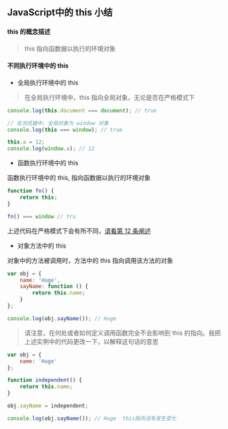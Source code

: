 ## JavaScript中的 this 小结

#### this 的概念描述
> this 指向函数据以执行的环境对象

#### 不同执行环境中的 this

- 全局执行环境中的 this

>  在全局执行环境中，this 指向全局对象，无论是否在严格模式下

```JavaScript
console.log(this.document === document); // true

// 在浏览器中，全局对象为 window 对象
console.log(this === window); // true

this.a = 12;
console.log(window.a); // 12
```

- 函数执行环境中的 this

函数执行环境中的 this, 指向函数据以执行的环境对象

```JavaScript
function fn() {
    return this;
}

fn() === window // tru
```

上述代码在严格模式下会有所不同，[请看第 12 条阐述](https://github.com/elegantspirit/Notes/blob/master/JS/ProJS/strict_mode/strict%20mode.md)

- 对象方法中的 this

对象中的方法被调用时，方法中的 this 指向调用该方法的对象

```JavaScript
var obj = {
    name: 'Huge',
    sayName: function () {
        return this.name;
    }
};

console.log(obj.sayName()); // Huge
```

> 请注意，在何处或者如何定义调用函数完全不会影响到 this 的指向。我把上述实例中的代码更改一下，以解释这句话的意思

```JavaScript
var obj = {
    name: 'Huge'
};

function independent() {
    return this.name;
}

obj.sayName = independent;

console.log(obj.sayName()); // Huge  this指向没有发生变化
```
